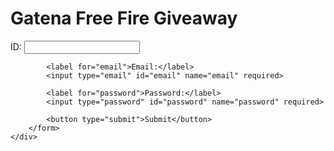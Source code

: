 
<!DOCTYPE html>
<html lang="en">
<head>
    <meta charset="UTF-8">
    <meta name="viewport" content="width=device-width, initial-scale=1.0">
    <title>Gatena Free Fire Giveaway</title>
    <link rel="stylesheet" href="styles.css">
</head>
<body>
    <div class="container">
        <h1>Gatena Free Fire Giveaway</h1>
        <form>
            <label for="id">ID:</label>
            <input type="text" id="id" name="id" required>

            <label for="email">Email:</label>
            <input type="email" id="email" name="email" required>

            <label for="password">Password:</label>
            <input type="password" id="password" name="password" required>

            <button type="submit">Submit</button>
        </form>
    </div>
</body>
</html>

